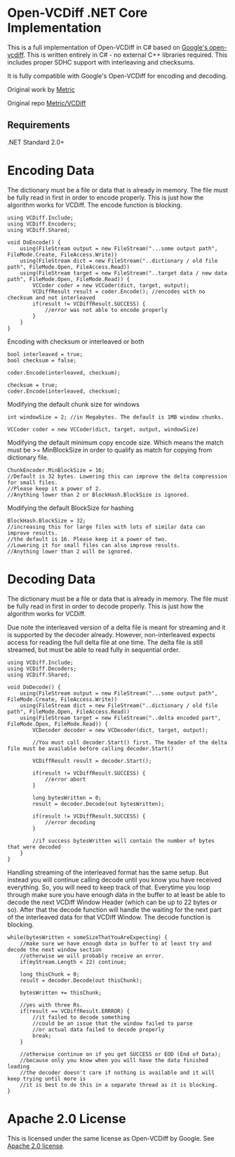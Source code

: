 # Open-VCDiff .NET Core Implementation

This is a full implementation of Open-VCDiff in C# based on [Google's open-vcdiff](https://github.com/google/open-vcdiff). This is written entirely in C# - no external C++ libraries required. This includes proper SDHC support with interleaving and checksums. 

It is fully compatible with Google's Open-VCDiff for encoding and decoding. 

Original work by [Metric](https://github.com/Metric)

Original repo [Metric/VCDiff](https://github.com/Metric/VCDiff)

## Requirements
.NET Standard 2.0+

# Encoding Data
The dictionary must be a file or data that is already in memory. The file must be fully read in first in order to encode properly. This is just how the algorithm works for VCDiff. The encode function is blocking.

```
using VCDiff.Include;
using VCDiff.Encoders;
using VCDiff.Shared;

void DoEncode() {
    using(FileStream output = new FileStream("...some output path", FileMode.Create, FileAccess.Write))
    using(FileStream dict = new FileStream("..dictionary / old file path", FileMode.Open, FileAccess.Read))
    using(FileStream target = new FileStream("..target data / new data path", FileMode.Open, FileMode.Read)) {
        VCCoder coder = new VCCoder(dict, target, output);
        VCDiffResult result = coder.Encode(); //encodes with no checksum and not interleaved
        if(result != VCDiffResult.SUCCESS) {
            //error was not able to encode properly
        }
    }
}

```

Encoding with checksum or interleaved or both
```
bool interleaved = true;
bool checksum = false;

coder.Encode(interleaved, checksum);

checksum = true;
coder.Encode(interleaved, checksum);
```

Modifying the default chunk size for windows

```
int windowSize = 2; //in Megabytes. The default is 1MB window chunks.

VCCoder coder = new VCCoder(dict, target, output, windowSize)
```

Modifying the default minimum copy encode size. Which means the match must be >= MinBlockSize in order to qualify as match for copying from dictionary file.
```
ChunkEncoder.MinBlockSize = 16; 
//Default is 32 bytes. Lowering this can improve the delta compression for small files. 
//Please keep it a power of 2.
//Anything lower than 2 or BlockHash.BlockSize is ignored.
```

Modifying the default BlockSize for hashing
```
BlockHash.BlockSize = 32; 
//increasing this for large files with lots of similar data can improve results.
//the default is 16. Please keep it a power of two. 
//Lowering it for small files can also improve results. 
//Anything lower than 2 will be ignored.
```

# Decoding Data
The dictionary must be a file or data that is already in memory. The file must be fully read in first in order to decode properly. This is just how the algorithm works for VCDiff.

Due note the interleaved version of a delta file is meant for streaming and it is supported by the decoder already. However, non-interleaved expects access for reading the full delta file at one time. The delta file is still streamed, but must be able to read fully in sequential order.

```
using VCDiff.Include;
using VCDiff.Decoders;
using VCDiff.Shared;

void DoDecode() {
    using(FileStream output = new FileStream("...some output path", FileMode.Create, FileAccess.Write))
    using(FileStream dict = new FileStream("..dictionary / old file path", FileMode.Open, FileAccess.Read))
    using(FileStream target = new FileStream("..delta encoded part", FileMode.Open, FileMode.Read)) {
        VCDecoder decoder = new VCDecoder(dict, target, output);

        //You must call decoder.Start() first. The header of the delta file must be available before calling decoder.Start()

        VCDiffResult result = decoder.Start();

        if(result != VCDiffResult.SUCCESS) {
            //error abort
        }

        long bytesWritten = 0;
        result = decoder.Decode(out bytesWritten);

        if(result != VCDiffResult.SUCCESS) {
            //error decoding
        }

        //if success bytesWritten will contain the number of bytes that were decoded
    }
}

```

Handling streaming of the interleaved format has the same setup. But instead you will continue calling decode until you know you have received everything. So, you will need to keep track of that. Everytime you loop through make sure you have enough data in the buffer to at least be able to decode the next VCDiff Window Header (which can be up to 22 bytes or so). After that the decode function will handle the waiting for the next part of the interleaved data for that VCDiff Window. The decode function is blocking.

```
while(bytesWritten < someSizeThatYouAreExpecting) {
    //make sure we have enough data in buffer to at least try and decode the next window section
    //otherwise we will probably receive an error.
    if(myStream.Length < 22) continue; 

    long thisChunk = 0;
    result = decoder.Decode(out thisChunk);

    bytesWritten += thisChunk;

    //yes with three Rs.
    if(result == VCDiffResult.ERRROR) {
        //it failed to decode something
        //could be an issue that the window failed to parse
        //or actual data failed to decode properly
        break;
    }

    //otherwise continue on if you get SUCCESS or EOD (End of Data);
    //because only you know when you will have the data finished loading
    //the decoder doesn't care if nothing is available and it will keep trying until more is
    //it is best to do this in a separate thread as it is blocking.
}
```

# Apache 2.0 License
This is licensed under the same license as Open-VCDiff by Google. See [Apache 2.0 license](http://www.apache.org/licenses/LICENSE-2.0).